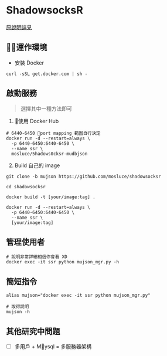 ShadowsocksR
===========

[原說明詳見](https://github.com/shadowsocksr-backup/shadowsocksr)

## 運作環境

- 安裝 Docker 

```shell
curl -sSL get.docker.com | sh -
```

## 啟動服務 

> 選擇其中一種方法即可

1. 使用 Docker Hub
```shell
# 6440-6450 port mapping 範圍自行決定
docker run -d --restart=always \
  -p 6440-6450:6440-6450 \
  --name ssr \
  mosluce/5hadows0cksr-mudbjson
```
2. Build 自己的 image
```shell
git clone -b mujson https://github.com/mosluce/shadowsocksr

cd shadowsocksr

docker build -t [your/image:tag] .

docker run -d --restart=always \
  -p 6440-6450:6440-6450 \
  --name ssr \
  [your/image:tag]
```

## 管理使用者

```shell
# 說明非常詳細相信你會看 XD
docker exec -it ssr python mujson_mgr.py -h
```

## 簡短指令

```shell
alias mujson="docker exec -it ssr python mujson_mgr.py"

# 取得說明
mujson -h
```

## 其他研究中問題

- [ ] 多用戶 + Mysql = 多服務器架構